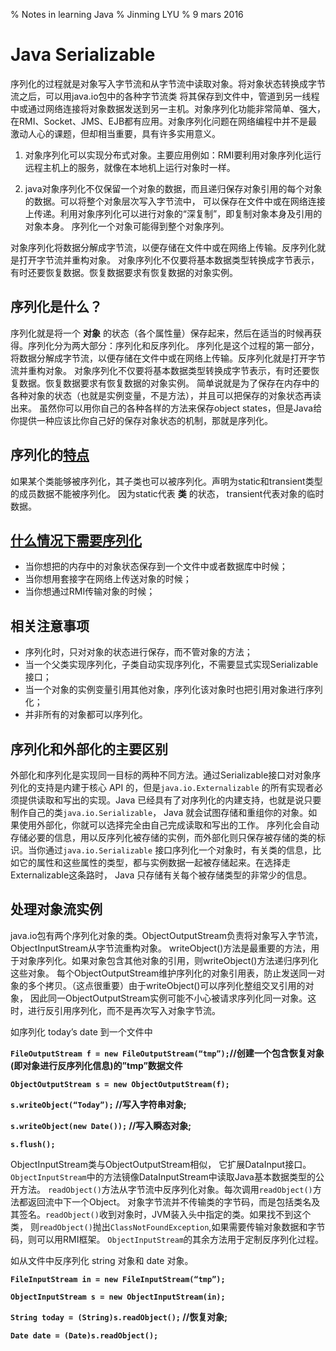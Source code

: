 % Notes in learning Java
% Jinming LYU
% 9 mars 2016

# Java Serializable #
序列化的过程就是对象写入字节流和从字节流中读取对象。将对象状态转换成字节流之后，可以用java.io包中的各种字节流类
将其保存到文件中，管道到另一线程中或通过网络连接将对象数据发送到另一主机。对象序列化功能非常简单、强大，
在RMI、Socket、JMS、EJB都有应用。对象序列化问题在网络编程中并不是最激动人心的课题，但却相当重要，具有许多实用意义。

1. 对象序列化可以实现分布式对象。主要应用例如：RMI要利用对象序列化运行远程主机上的服务，就像在本地机上运行对象时一样。

2. java对象序列化不仅保留一个对象的数据，而且递归保存对象引用的每个对象的数据。可以将整个对象层次写入字节流中，
可以保存在文件中或在网络连接上传递。利用对象序列化可以进行对象的“深复制”，即复制对象本身及引用的对象本身。
序列化一个对象可能得到整个对象序列。

对象序列化将数据分解成字节流，以便存储在文件中或在网络上传输。反序列化就是打开字节流并重构对象。
对象序列化不仅要将基本数据类型转换成字节表示，有时还要恢复数据。恢复数据要求有恢复数据的对象实例。

## 序列化是什么？ ##
序列化就是将一个 **对象** 的状态（各个属性量）保存起来，然后在适当的时候再获得。序列化分为两大部分：序列化和反序列化。
序列化是这个过程的第一部分，将数据分解成字节流，以便存储在文件中或在网络上传输。反序列化就是打开字节流并重构对象。
对象序列化不仅要将基本数据类型转换成字节表示，有时还要恢复数据。恢复数据要求有恢复数据的对象实例。
简单说就是为了保存在内存中的各种对象的状态（也就是实例变量，不是方法），并且可以把保存的对象状态再读出来。
虽然你可以用你自己的各种各样的方法来保存object states，但是Java给你提供一种应该比你自己好的保存对象状态的机制，那就是序列化。

## 序列化的[特点](http://www.oschina.net/question/4873_23270) ##
如果某个类能够被序列化，其子类也可以被序列化。声明为static和transient类型的成员数据不能被序列化。
因为static代表 **类** 的状态， transient代表对象的临时数据。

## [什么情况下需要序列化](http://blog.csdn.net/fenglibing/article/details/8905490) ##
- 当你想把的内存中的对象状态保存到一个文件中或者数据库中时候；
- 当你想用套接字在网络上传送对象的时候；
- 当你想通过RMI传输对象的时候；

## 相关注意事项  ##
- 序列化时，只对对象的状态进行保存，而不管对象的方法；
- 当一个父类实现序列化，子类自动实现序列化，不需要显式实现Serializable接口；
- 当一个对象的实例变量引用其他对象，序列化该对象时也把引用对象进行序列化；
- 并非所有的对象都可以序列化。

## 序列化和外部化的主要区别 ##
外部化和序列化是实现同一目标的两种不同方法。通过Serializable接口对对象序列化的支持是内建于核心 API 的，但是`java.io.Externalizable`
的所有实现者必须提供读取和写出的实现。Java 已经具有了对序列化的内建支持，也就是说只要制作自己的类`java.io.Serializable`，
Java 就会试图存储和重组你的对象。如果使用外部化，你就可以选择完全由自己完成读取和写出的工作。
序列化会自动存储必要的信息，用以反序列化被存储的实例，而外部化则只保存被存储的类的标识。当你通过`java.io.Serializable`
接口序列化一个对象时，有关类的信息，比如它的属性和这些属性的类型，都与实例数据一起被存储起来。在选择走Externalizable这条路时，
Java 只存储有关每个被存储类型的非常少的信息。

## 处理对象流实例 ##
java.io包有两个序列化对象的类。ObjectOutputStream负责将对象写入字节流，ObjectInputStream从字节流重构对象。
writeObject()方法是最重要的方法，用于对象序列化。如果对象包含其他对象的引用，则writeObject()方法递归序列化这些对象。
每个ObjectOutputStream维护序列化的对象引用表，防止发送同一对象的多个拷贝。（这点很重要）由于writeObject()可以序列化整组交叉引用的对象，
因此同一ObjectOutputStream实例可能不小心被请求序列化同一对象。这时，进行反引用序列化，而不是再次写入对象字节流。

如序列化 today’s date 到一个文件中

**`FileOutputStream f = new FileOutputStream(“tmp”);`//创建一个包含恢复对象(即对象进行反序列化信息)的”tmp”数据文件**

**`ObjectOutputStream s = new ObjectOutputStream(f);`**

**`s.writeObject(“Today”);` //写入字符串对象;**

**`s.writeObject(new Date());` //写入瞬态对象;**

**`s.flush();`**

ObjectInputStream类与ObjectOutputStream相似，
它扩展DataInput接口。`ObjectInputStream`中的方法镜像DataInputStream中读取Java基本数据类型的公开方法。
`readObject()`方法从字节流中反序列化对象。每次调用`readObject()`方法都返回流中下一个Object。
对象字节流并不传输类的字节码，而是包括类名及其签名。`readObject()`收到对象时，JVM装入头中指定的类。如果找不到这个类，
则`readObject()`抛出`ClassNotFoundException`,如果需要传输对象数据和字节码，则可以用RMI框架。
`ObjectInputStream`的其余方法用于定制反序列化过程。

如从文件中反序列化 string 对象和 date 对象。

**`FileInputStream in = new FileInputStream(“tmp”);`**

**`ObjectInputStream s = new ObjectInputStream(in);`**

**`String today = (String)s.readObject();` //恢复对象;**

**`Date date = (Date)s.readObject();`**
